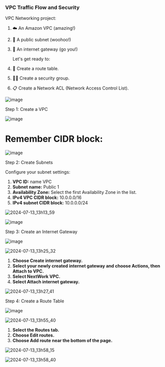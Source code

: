 ### VPC Traffic Flow and Security

VPC Networking project: 

1. ☁️ An Amazon VPC (amazing!)
2. 🥅 A public subnet (woohoo!)
3. 🚪 An internet gateway (go you!)

   Let's get ready to:

1. 🚏 Create a route table.
2. 👮‍♀️ Create a security group.
3. 📋 Create a Network ACL (Network Access Control List).




![image](https://github.com/user-attachments/assets/1f98558a-5380-4199-9568-766d600c733f)


Step 1: Create a VPC 

![image](https://github.com/user-attachments/assets/6a077feb-0207-4fcf-88ae-88db9008d14f)




# Remember CIDR block: 


![image](https://github.com/user-attachments/assets/b613aff2-5320-4460-9a32-4d8855f0d9d0)



Step 2: Create  Subnets



Configure your subnet settings:

1. **VPC ID:** name VPC
2. **Subnet name:** Public 1
3. **Availability Zone:** Select the first Availability Zone in the list.
4. **IPv4 VPC CIDR block:** 10.0.0.0/16
5. **IPv4 subnet CIDR block:** 10.0.0.0/24


![2024-07-13_13h13_59](https://github.com/user-attachments/assets/722ba48a-8b25-4153-809e-5b3a4fa29960)

![image](https://github.com/user-attachments/assets/edcac603-4264-4d3d-adb5-a0514e846d1c)


Step 3: Create an Internet Gateway

![image](https://github.com/user-attachments/assets/8afd2421-3c1d-4310-ae09-35efddc24c12)



![2024-07-13_13h25_32](https://github.com/user-attachments/assets/73275050-0161-4fb0-a4e2-473da8fb9c76)



1. **Choose Create internet gateway.**
2. **Select your newly created internet gateway and choose Actions, then Attach to VPC.**
3. **Select NextWork VPC.**
4. **Select Attach internet gateway.**


![2024-07-13_13h27_41](https://github.com/user-attachments/assets/b39c154a-9267-4aed-b7b9-23519aadd66b)


Step 4: Create a Route Table

![image](https://github.com/user-attachments/assets/99d065a3-6111-423b-81cc-33de3bade23a)


![2024-07-13_13h55_40](https://github.com/user-attachments/assets/02c571d6-36f1-4bff-989f-4e41b1ec2cd0)




1. **Select the Routes tab.**
2. **Choose Edit routes.**
3. **Choose Add route near the bottom of the page.**


![2024-07-13_13h58_15](https://github.com/user-attachments/assets/1c6f75c5-d08b-40d5-b984-dab8b62070e0)



![2024-07-13_13h58_40](https://github.com/user-attachments/assets/f770a9e1-1b94-4544-a9fa-a37e116480f3)


